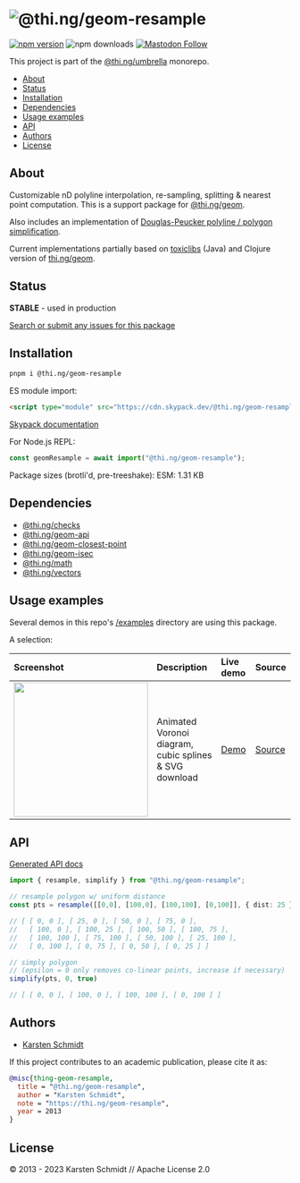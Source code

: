 <!-- This file is generated - DO NOT EDIT! -->

# ![@thi.ng/geom-resample](https://media.thi.ng/umbrella/banners-20220914/thing-geom-resample.svg?b216a728)

[![npm version](https://img.shields.io/npm/v/@thi.ng/geom-resample.svg)](https://www.npmjs.com/package/@thi.ng/geom-resample)
![npm downloads](https://img.shields.io/npm/dm/@thi.ng/geom-resample.svg)
[![Mastodon Follow](https://img.shields.io/mastodon/follow/109331703950160316?domain=https%3A%2F%2Fmastodon.thi.ng&style=social)](https://mastodon.thi.ng/@toxi)

This project is part of the
[@thi.ng/umbrella](https://github.com/thi-ng/umbrella/) monorepo.

- [About](#about)
- [Status](#status)
- [Installation](#installation)
- [Dependencies](#dependencies)
- [Usage examples](#usage-examples)
- [API](#api)
- [Authors](#authors)
- [License](#license)

## About

Customizable nD polyline interpolation, re-sampling, splitting & nearest point computation. This is a support package for [@thi.ng/geom](https://github.com/thi-ng/umbrella/tree/develop/packages/geom).

Also includes an implementation of [Douglas-Peucker polyline / polygon
simplification](https://en.wikipedia.org/wiki/Ramer%E2%80%93Douglas%E2%80%93Peucker_algorithm).

Current implementations partially based on
[toxiclibs](http://toxiclibs.org) (Java) and Clojure version of
[thi.ng/geom](http://thi.ng/geom).

## Status

**STABLE** - used in production

[Search or submit any issues for this package](https://github.com/thi-ng/umbrella/issues?q=%5Bgeom-resample%5D+in%3Atitle)

## Installation

```bash
pnpm i @thi.ng/geom-resample
```

ES module import:

```html
<script type="module" src="https://cdn.skypack.dev/@thi.ng/geom-resample"></script>
```

[Skypack documentation](https://docs.skypack.dev/)

For Node.js REPL:

```js
const geomResample = await import("@thi.ng/geom-resample");
```

Package sizes (brotli'd, pre-treeshake): ESM: 1.31 KB

## Dependencies

- [@thi.ng/checks](https://github.com/thi-ng/umbrella/tree/develop/packages/checks)
- [@thi.ng/geom-api](https://github.com/thi-ng/umbrella/tree/develop/packages/geom-api)
- [@thi.ng/geom-closest-point](https://github.com/thi-ng/umbrella/tree/develop/packages/geom-closest-point)
- [@thi.ng/geom-isec](https://github.com/thi-ng/umbrella/tree/develop/packages/geom-isec)
- [@thi.ng/math](https://github.com/thi-ng/umbrella/tree/develop/packages/math)
- [@thi.ng/vectors](https://github.com/thi-ng/umbrella/tree/develop/packages/vectors)

## Usage examples

Several demos in this repo's
[/examples](https://github.com/thi-ng/umbrella/tree/develop/examples)
directory are using this package.

A selection:

| Screenshot                                                                                                              | Description                                            | Live demo                                              | Source                                                                              |
|:------------------------------------------------------------------------------------------------------------------------|:-------------------------------------------------------|:-------------------------------------------------------|:------------------------------------------------------------------------------------|
| <img src="https://raw.githubusercontent.com/thi-ng/umbrella/develop/assets/examples/rotating-voronoi.jpg" width="240"/> | Animated Voronoi diagram, cubic splines & SVG download | [Demo](https://demo.thi.ng/umbrella/rotating-voronoi/) | [Source](https://github.com/thi-ng/umbrella/tree/develop/examples/rotating-voronoi) |

## API

[Generated API docs](https://docs.thi.ng/umbrella/geom-resample/)

```ts
import { resample, simplify } from "@thi.ng/geom-resample";

// resample polygon w/ uniform distance
const pts = resample([[0,0], [100,0], [100,100], [0,100]], { dist: 25 }, true)

// [ [ 0, 0 ], [ 25, 0 ], [ 50, 0 ], [ 75, 0 ],
//   [ 100, 0 ], [ 100, 25 ], [ 100, 50 ], [ 100, 75 ],
//   [ 100, 100 ], [ 75, 100 ], [ 50, 100 ], [ 25, 100 ],
//   [ 0, 100 ], [ 0, 75 ], [ 0, 50 ], [ 0, 25 ] ]

// simply polygon
// (epsilon = 0 only removes co-linear points, increase if necessary)
simplify(pts, 0, true)

// [ [ 0, 0 ], [ 100, 0 ], [ 100, 100 ], [ 0, 100 ] ]
```

## Authors

- [Karsten Schmidt](https://thi.ng)

If this project contributes to an academic publication, please cite it as:

```bibtex
@misc{thing-geom-resample,
  title = "@thi.ng/geom-resample",
  author = "Karsten Schmidt",
  note = "https://thi.ng/geom-resample",
  year = 2013
}
```

## License

&copy; 2013 - 2023 Karsten Schmidt // Apache License 2.0
